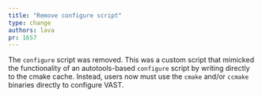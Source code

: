 ```yaml
---
title: "Remove configure script"
type: change
authors: lava
pr: 1657
---
```


The `configure` script was removed. This was a custom script that
mimicked the functionality of an autotools-based `configure` script
by writing directly to the cmake cache. Instead, users now must use
the `cmake` and/or `ccmake` binaries directly to configure VAST.
